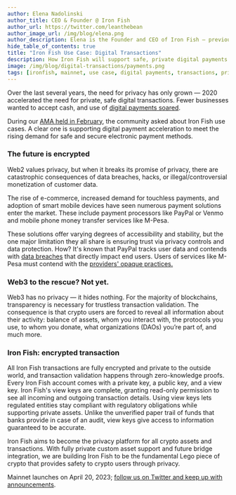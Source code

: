 ```yaml
---
author: Elena Nadolinski
author_title: CEO & Founder @ Iron Fish
author_url: https://twitter.com/leanthebean
author_image_url: /img/blog/elena.png
author_description: Elena is the Founder and CEO of Iron Fish — previously worked at Airbnb, Tilt, and Microsoft. Fell down the cryptocurrency rabbit hole in 2017. Really didn't want her insurance to know she eats pizza.
hide_table_of_contents: true
title: "Iron Fish Use Case: Digital Transactions"
description: How Iron Fish will support safe, private digital payments.
image: /img/blog/digital-transactions/payments.png
tags: [ironfish, mainnet, use case, digital payments, transactions, privacy, Web2, Web3]
---
```

Over the last several years, the need for privacy has only grown — 2020 accelerated the need for private, safe digital transactions. Fewer businesses wanted to accept cash, and use of [digital payments soared](https://www.worldbank.org/en/news/press-release/2022/06/29/covid-19-drives-global-surge-in-use-of-digital-payments).

During our [AMA held in February](https://ironfish.network/blog/2023/03/06/ama-summary), the community asked about Iron Fish use cases. A clear one is supporting digital payment acceleration to meet the rising demand for safe and secure electronic payment methods.
### The future is encrypted
Web2 values privacy, but when it breaks its promise of privacy, there are catastrophic consequences of data breaches, hacks, or illegal/controversial monetization of customer data.

The rise of e-commerce, increased demand for touchless payments, and adoption of smart mobile devices have seen numerous payment solutions enter the market. These include payment processors like PayPal or Venmo and mobile phone money transfer services like M-Pesa.

These solutions offer varying degrees of accessibility and stability, but the one major limitation they all share is ensuring trust via privacy controls and data protection. How? It's known that PayPal tracks user data and contends with [data breaches](https://www.legalscoops.com/paypal-data-breach-exposes-personal-information-of-35000-users/) that directly impact end users. Users of services like M-Pesa must contend with the [providers' opaque practices.](https://techcabal.com/2023/03/09/m-pesa-lawsuit/)
### Web3 to the rescue? Not yet.
Web3 has no privacy — it hides nothing. For the majority of blockchains, transparency is necessary for trustless transaction validation. The consequence is that crypto users are forced to reveal all information about their activity: balance of assets, whom you interact with, the protocols you use, to whom you donate, what organizations (DAOs) you’re part of, and much more.
### Iron Fish: encrypted transaction
All Iron Fish transactions are fully encrypted and private to the outside world, and transaction validation happens through zero-knowledge proofs. Every Iron Fish account comes with a private key, a public key, and a view key. Iron Fish's view keys are complete, granting read-only permission to see all incoming and outgoing transaction details. Using view keys lets regulated entities stay compliant with regulatory obligations while supporting private assets. Unlike the unverified paper trail of funds that banks provide in case of an audit, view keys give access to information guaranteed to be accurate.

Iron Fish aims to become the privacy platform for all crypto assets and transactions. With fully private custom asset support and future bridge integration, we are building Iron Fish to be the fundamental Lego piece of crypto that provides safety to crypto users through privacy.

Mainnet launches on April 20, 2023; [follow us on Twitter and keep up with announcements](https://twitter.com/ironfishcrypto).
